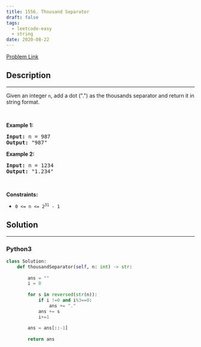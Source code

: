```yaml
---
title: 1556. Thousand Separator
draft: false
tags: 
  - leetcode-easy
  - string
date: 2020-08-22
---
```


[Problem Link](https://leetcode.com/problems/thousand-separator/)

## Description

---
<p>Given an integer <code>n</code>, add a dot (&quot;.&quot;) as the thousands separator and return it in string format.</p>

<p>&nbsp;</p>
<p><strong class="example">Example 1:</strong></p>

<pre>
<strong>Input:</strong> n = 987
<strong>Output:</strong> &quot;987&quot;
</pre>

<p><strong class="example">Example 2:</strong></p>

<pre>
<strong>Input:</strong> n = 1234
<strong>Output:</strong> &quot;1.234&quot;
</pre>

<p>&nbsp;</p>
<p><strong>Constraints:</strong></p>

<ul>
	<li><code>0 &lt;= n &lt;= 2<sup>31</sup> - 1</code></li>
</ul>


## Solution

---
### Python3
``` py title='thousand-separator'
class Solution:
    def thousandSeparator(self, n: int) -> str:
        
        ans = ""
        i = 0
        
        for s in reversed(str(n)):
            if i !=0 and i%3==0:
                ans += "."
            ans += s
            i+=1
        
        ans = ans[::-1]
        
        return ans
```

